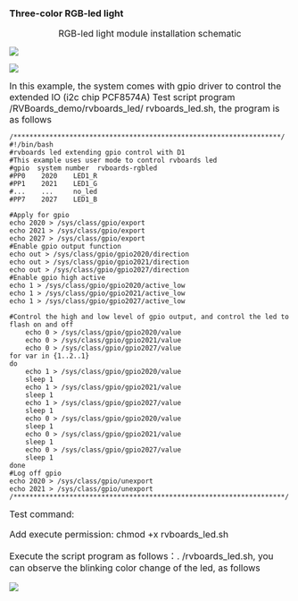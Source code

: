 ### Three-color RGB-led light

<div style="width:100%;text-align:center;">

<span style="font-size:16px;">RGB-led light module installation schematic</span>
</div>

![](https://rvboards.org/rvboards/dasdu8syrbgvtzvhfj12f4d5/images_dir/1627350143/1.png)

![](https://rvboards.org/rvboards/dasdu8syrbgvtzvhfj12f4d5/images_dir/1627350198/2.png)


<span style="font-size:16px;">
In this example, the system comes with gpio driver to control the extended IO (i2c chip PCF8574A) Test script program /RVBoards_demo/rvboards_led/ rvboards_led.sh, the program is as follows

</span>

	/*******************************************************************/
	#!/bin/bash
	#rvboards led extending gpio control with D1
	#This example uses user mode to control rvboards led
	#gpio  system number  rvboards-rgbled
	#PP0    2020    LED1_R
	#PP1    2021    LED1_G
	#...    ...     no_led
	#PP7    2027    LED1_B

	#Apply for gpio
	echo 2020 > /sys/class/gpio/export
	echo 2021 > /sys/class/gpio/export
	echo 2027 > /sys/class/gpio/export
	#Enable gpio output function
	echo out > /sys/class/gpio/gpio2020/direction
	echo out > /sys/class/gpio/gpio2021/direction
	echo out > /sys/class/gpio/gpio2027/direction
	#Enable gpio high active
	echo 1 > /sys/class/gpio/gpio2020/active_low
	echo 1 > /sys/class/gpio/gpio2021/active_low
	echo 1 > /sys/class/gpio/gpio2027/active_low
	
	#Control the high and low level of gpio output, and control the led to flash on and off
	    echo 0 > /sys/class/gpio/gpio2020/value
	    echo 0 > /sys/class/gpio/gpio2021/value
	    echo 0 > /sys/class/gpio/gpio2027/value
	for var in {1..2..1}
	do
	    echo 1 > /sys/class/gpio/gpio2020/value
	    sleep 1
	    echo 1 > /sys/class/gpio/gpio2021/value
	    sleep 1
	    echo 1 > /sys/class/gpio/gpio2027/value
	    sleep 1
	    echo 0 > /sys/class/gpio/gpio2020/value
	    sleep 1
	    echo 0 > /sys/class/gpio/gpio2021/value
	    sleep 1
	    echo 0 > /sys/class/gpio/gpio2027/value
	    sleep 1
	done
	#Log off gpio
	echo 2020 > /sys/class/gpio/unexport
	echo 2021 > /sys/class/gpio/unexport
	/********************************************************************/

<span style="font-size:16px;">
Test command:

Add execute permission: chmod +x rvboards_led.sh

Execute the script program as follows：. /rvboards_led.sh, you can observe the blinking color change of the led, as follows
</span>

![](https://rvboards.org/rvboards/dasdu8syrbgvtzvhfj12f4d5/images_dir/1627350398/3.png)

